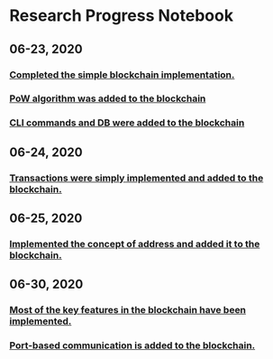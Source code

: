 #   Research Progress Notebook<br>

##  06-23, 2020<br>
### [Completed the simple blockchain implementation.](./step1)<br>
### [PoW algorithm was added to the blockchain](./step2)<br>
### [CLI commands and DB were added to the blockchain](./step3)<br>

##  06-24, 2020<br>
### [Transactions were simply implemented and added to the blockchain.](./step4)<br>

##  06-25, 2020
### [Implemented the concept of address and added it to the blockchain.](./step5)<br>

##  06-30, 2020
### [Most of the key features in the blockchain have been implemented.](./step6)<br>
### [Port-based communication is added to the blockchain.](./step7)<br>

